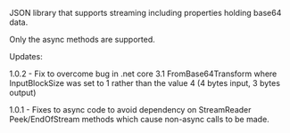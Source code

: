 JSON library that supports streaming including properties holding base64 data.

Only the async methods are supported.

Updates:

1.0.2 - Fix to overcome bug in .net core 3.1 FromBase64Transform where
        InputBlockSize was set to 1 rather than the value 4 (4 bytes input,
        3 bytes output)

1.0.1 - Fixes to async code to avoid dependency on StreamReader Peek/EndOfStream
        methods which cause non-async calls to be made.

